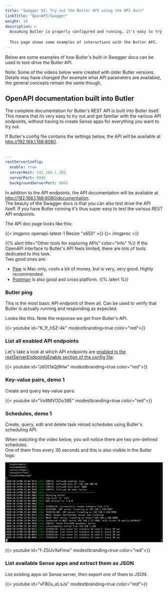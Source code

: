 ```yaml
---
title: "Swagger UI: Try out the Butler API using the API docs"
linkTitle: "OpenAPI/Swagger"
weight: 10
description: >
  Assuming Butler is properly configured and running, it's easy to try out Butler's API.

  This page shows some examples of interactions with the Butler API.
---
```


Below are some examples of how Butler's built-in Swagger docs can be used to test-drive the Butler API.

Note: Some of the videos below were created with older Butler versions.  
Details may have changed (for example what API parameters are available), the general concepts remain the same though.

## OpenAPI documentation built into Butler

The complete documentation for Butler's REST API is built into Butler itself.
This means that its very easy to try out and get familiar with the various API endpoints, without having to create Sense apps for everything you want to try out.

If Butler's config file contains the settings below, the API will be available at http://192.168.1.168:8080.

```yaml

---
restServerConfig:
  enable: true
  serverHost: 192.168.1.168
  serverPort: 8080
  backgroundServerPort: 8083
```

In addition to the API endpoints, the API documentation will be available at http://192.168.1.168:8080/documentation.  
The beauty of the Swagger docs is that you can also test drive the API itself. If you have Butler running it's thus super easy to test the various REST API endpoints.

The API doc page looks like this:

{{< imgproc openapi-latest-1 Resize "x650" >}}
{{< /imgproc >}}

{{% alert title="Other tools for exploring APIs" color="info" %}}
If the OpenAPI interface to Butler's API feels limited, there are lots of tools dedicated to this task.  
Two good ones are:

- [Paw](https://paw.cloud/) is Mac only, costs a bit of money, but is very, very good. Highly recommended.
- [Postman](https://www.postman.com/) is also good and cross platform.
  {{% /alert %}}

### Butler ping

This is the most basic API endpoint of them all. Can be used to verify that Butler is actually running and responding as expected.

Looks like this. Note the response we get from Butler's API.

{{< youtube id="K_1f_hSZ-4k" modestbranding=true color="red">}}

### List all enabled API endpoints

Let's take a look at which API endpoints are [enabled in the restServerEndpointsEnable section of the config file](/docs/reference/config-file/):

{{< youtube id="JdOt1aQj9Hw" modestbranding=true color="red">}}

### Key-value pairs, demo 1

Create and query key-value pairs.

{{< youtube id="Vx9MVODo38E" modestbranding=true color="red">}}

### Schedules, demo 1

Create, query, edit and delete task reload schedules using Butler's scheduling API.

When watching the video below, you will notice there are two pre-defined schedules.  
One of them fires every 30 seconds and this is also visible in the Butler logs:

![Active user sessions](butler-running-schedules-firing-1.png "Active user sessions")

{{< youtube id="f-ZSUvXeFmw" modestbranding=true color="red">}}

### List available Sense apps and extract them as JSON

List existing apps on Sense server, then export one of them to JSON.

{{< youtube id="vFB0u_eLsJs" modestbranding=true color="red">}}
